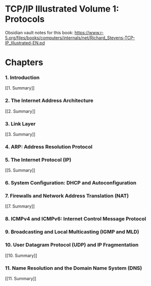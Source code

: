 # TCP/IP Illustrated Volume 1: Protocols

Obsidian vault notes for this book:
https://www.r-5.org/files/books/computers/internals/net/Richard_Stevens-TCP-IP_Illustrated-EN.pd

# Chapters
### 1. Introduction
[[1. Summary]]
### 2. The Internet Address Architecture
[[2. Summary]]
### 3. Link Layer
[[3. Summary]]
### 4. ARP: Address Resolution Protocol

### 5. The Internet Protocol (IP)
[[5. Summary]]
### 6. System Configuration: DHCP and Autoconfiguration

### 7. Firewalls and Network Address Translation (NAT)
[[7. Summary]]
### 8. ICMPv4 and ICMPv6: Internet Control Message Protocol

### 9. Broadcasting and Local Multicasting (IGMP and MLD)

### 10. User Datagram Protocol (UDP) and IP Fragmentation
[[10. Summary]]
### 11. Name Resolution and the Domain Name System (DNS)
[[11. Summary]]


